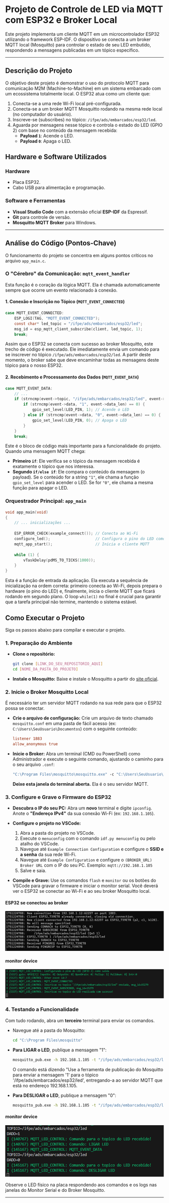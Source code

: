 # Projeto de Controle de LED via MQTT com ESP32 e Broker Local

Este projeto implementa um cliente MQTT em um microcontrolador ESP32 utilizando o framework ESP-IDF. O dispositivo se conecta a um broker MQTT local (Mosquitto) para controlar o estado de seu LED embutido, respondendo a mensagens publicadas em um tópico específico.


---

## Descrição do Projeto

O objetivo deste projeto é demonstrar o uso do protocolo MQTT para comunicação M2M (Machine-to-Machine) em um sistema embarcado com um ecossistema totalmente local. O ESP32 atua como um cliente que:

1.  Conecta-se a uma rede Wi-Fi local pré-configurada.
2.  Conecta-se a um broker MQTT Mosquitto rodando na mesma rede local (no computador do usuário).
3.  Inscreve-se (subscribes) no tópico: `/ifpe/ads/embarcados/esp32/led`.
4.  Aguarda por mensagens nesse tópico e controla o estado do LED (GPIO 2) com base no conteúdo da mensagem recebida:
    * **Payload `1`**: Acende o LED.
    * **Payload `0`**: Apaga o LED.

## Hardware e Software Utilizados

### Hardware
* Placa ESP32.
* Cabo USB para alimentação e programação.

### Software e Ferramentas
* **Visual Studio Code** com a extensão oficial **ESP-IDF** da Espressif.
* **Git** para controle de versão.
* **Mosquitto MQTT Broker** para Windows.

---

##  Análise do Código (Pontos-Chave)

O funcionamento do projeto se concentra em alguns pontos críticos no arquivo `app_main.c`.


### O "Cérebro" da Comunicação: `mqtt_event_handler`
Esta função é o coração da lógica MQTT. Ela é chamada automaticamente sempre que ocorre um evento relacionado à conexão.

#### 1. Conexão e Inscrição no Tópico (`MQTT_EVENT_CONNECTED`)
```c
case MQTT_EVENT_CONNECTED:
    ESP_LOGI(TAG, "MQTT_EVENT_CONNECTED");
    const char* led_topic = "/ifpe/ads/embarcados/esp32/led";
    msg_id = esp_mqtt_client_subscribe(client, led_topic, 1);
    break;
```
Assim que o ESP32 se conecta com sucesso ao broker Mosquitto, este trecho de código é executado. Ele imediatamente envia um comando para se inscrever no tópico `/ifpe/ads/embarcados/esp32/led`. A partir deste momento, o broker sabe que deve encaminhar todas as mensagens deste tópico para o nosso ESP32.

#### 2. Recebimento e Processamento dos Dados (`MQTT_EVENT_DATA`)
```c
case MQTT_EVENT_DATA:
    // ...
    if (strncmp(event->topic, "/ifpe/ads/embarcados/esp32/led", event->topic_len) == 0) {
        if (strncmp(event->data, "1", event->data_len) == 0) {
            gpio_set_level(LED_PIN, 1); // Acende o LED
        } else if (strncmp(event->data, "0", event->data_len) == 0) {
            gpio_set_level(LED_PIN, 0); // Apaga o LED
        }
    }
    break;
```
Este é o bloco de código mais importante para a funcionalidade do projeto. Quando uma mensagem MQTT chega:
* **Primeiro `if`**: Ele verifica se o tópico da mensagem recebida é exatamente o tópico que nos interessa.
* **Segundo `if/else if`**: Ele compara o conteúdo da mensagem (o payload). Se o conteúdo for a string `"1"`, ele chama a função `gpio_set_level` para acender o LED. Se for `"0"`, ele chama a mesma função para apagar o LED.

### Orquestrador Principal: `app_main`
```c
void app_main(void)
{
    // ... inicializações ...

    ESP_ERROR_CHECK(example_connect()); // Conecta ao Wi-Fi
    configure_led();                    // Configura o pino do LED como saída
    mqtt_app_start();                   // Inicia o cliente MQTT

    while (1) {
        vTaskDelay(pdMS_TO_TICKS(1000));
    }
}
```
Esta é a função de entrada da aplicação. Ela executa a sequência de inicialização na ordem correta: primeiro conecta ao Wi-Fi, depois prepara o hardware (o pino do LED) e, finalmente, inicia o cliente MQTT que ficará rodando em segundo plano. O loop `while(1)` no final é crucial para garantir que a tarefa principal não termine, mantendo o sistema estável.


## Como Executar o Projeto

Siga os passos abaixo para compilar e executar o projeto.

### 1. Preparação do Ambiente
* **Clone o repositório:**
    ```bash
    git clone [LINK_DO_SEU_REPOSITORIO_AQUI]
    cd [NOME_DA_PASTA_DO_PROJETO]
    ```
* **Instale o Mosquitto:** Baixe e instale o Mosquitto a partir do [site oficial](https://mosquitto.org/download/).

### 2. Inicie o Broker Mosquitto Local
É necessário ter um servidor MQTT rodando na sua rede para que o ESP32 possa se conectar.

* **Crie o arquivo de configuração:** Crie um arquivo de texto chamado `mosquitto.conf` em uma pasta de fácil acesso (ex: `C:\Users\SeuUsuario\Documentos`) com o seguinte conteúdo:
    ```ini
    listener 1883
    allow_anonymous true
    ```

* **Inicie o Broker:** Abra um terminal (CMD ou PowerShell) como Administrador e execute o seguinte comando, ajustando o caminho para o seu arquivo `.conf`:
    ```cmd
    "C:\Program Files\mosquitto\mosquitto.exe" -c "C:\Users\SeuUsuario\Documentos\mosquitto.conf" -v
    ```
    **Deixe esta janela do terminal aberta.** Ela é o seu servidor MQTT.

### 3. Configure e Grave o Firmware do ESP32

* **Descubra o IP do seu PC:** Abra um **novo** terminal e digite `ipconfig`. Anote o **"Endereço IPv4"** da sua conexão Wi-Fi (ex: `192.168.1.105`).

* **Configure o projeto no VSCode:**
    1.  Abra a pasta do projeto no VSCode.
    2.  Execute o `menuconfig` com o comando `idf.py menuconfig` ou pelo atalho do VSCode.
    3.  Navegue até `Example Connection Configuration` e configure o **SSID e a senha** da sua rede Wi-Fi.
    4.  Navegue até `Example Configuration` e configure o `(BROKER_URL) Broker URL` com o IP do seu PC. Exemplo: `mqtt://192.168.1.105`
    5.  Salve e saia.

* **Compile e Grave:** Use os comandos `flash` e `monitor` ou os botões do VSCode para gravar o firmware e iniciar o monitor serial. Você deverá ver o ESP32 se conectar ao Wi-Fi e ao seu broker Mosquitto local.

#### ESP32 se conectou ao broker

![](imgs/servidor.png)

#### monitor device

![](imgs/monitor.png)

### 4. Testando a Funcionalidade
Com tudo rodando, abra um **terceiro** terminal para enviar os comandos.

* Navegue até a pasta do Mosquitto:
    ```cmd
    cd "C:\Program Files\mosquitto"
    ```

* **Para LIGAR o LED**, publique a mensagem "1":
    ```cmd
    mosquitto_pub.exe -h 192.168.1.105 -t "/ifpe/ads/embarcados/esp32/led" -m "1"
    ```

    O comando está dizendo "Use a ferramenta de publicação do Mosquitto para enviar a mensagem '1' para o tópico '/ifpe/ads/embarcados/esp32/led', entregando-a ao servidor MQTT que está no endereço 192.168.1.105.

* **Para DESLIGAR o LED**, publique a mensagem "0":
    ```cmd
    mosquitto_pub.exe -h 192.168.1.105 -t "/ifpe/ads/embarcados/esp32/led" -m "0"
    ```
#### monitor device

![](imgs/monitor2.png)

Observe o LED físico na placa respondendo aos comandos e os logs nas janelas do Monitor Serial e do Broker Mosquitto.

---
